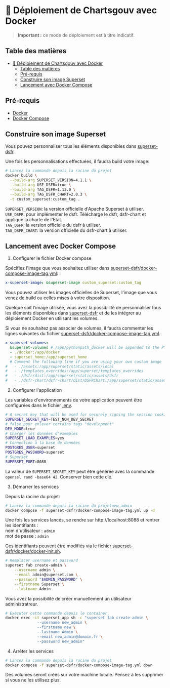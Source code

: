 # 🚀 Déploiement de Chartsgouv avec Docker

> **Important :** ce mode de déploiement est à titre indicatif.

## Table des matières
- [🚀 Déploiement de Chartsgouv avec Docker](#-déploiement-de-chartsgouv-avec-docker)
  - [Table des matières](#table-des-matières)
  - [Pré-requis](#pré-requis)
  - [Construire son image Superset](#construire-son-image-superset)
  - [Lancement avec Docker Compose](#lancement-avec-docker-compose)

## Pré-requis

- [Docker](https://docs.docker.com/get-docker/)
- [Docker Compose](https://docs.docker.com/compose/install/)

## Construire son image Superset

Vous pouvez personnaliser tous les éléments disponibles dans [superset-dsfr](../../../superset-dsfr/).

Une fois les personnalisations effectuées, il faudra build votre image:
```bash
# Lancez la commande depuis la racine du projet
docker build \
  --build-arg SUPERSET_VERSION=4.1.1 \
  --build-arg USE_DSFR=true \
  --build-arg TAG_DSFR=1.13.0 \
  --build-arg TAG_DSFR_CHART=2.0.3 \
  -t custom_superset:custom_tag .
```
`SUPERSET_VERSION`: la version officielle d'Apache Superset à utiliser.  
`USE_DSFR`: pour implémenter le dsfr. Télécharge le dsfr, dsfr-chart et applique la charte de l'Etat.  
`TAG_DSFR`: la version officielle du dsfr à utiliser.  
`TAG_DSFR_CHART`: la version officielle du dsfr-chart à utiliser.

## Lancement avec Docker Compose

1. Configurer le fichier Docker compose

Spécifiez l'image que vous souhaitez utiliser dans [superset-dsfr/docker-compose-image-tag.yml](../../../superset-dsfr/docker-compose-image-tag.yml#L24): :
```yaml
x-superset-image: &superset-image custom_superset:custom_tag
```

Vous pouvez utiliser les images officielles de Superset, l'image que vous venez de build ou celles mises à votre disposition.

Quelque soit l'image utilisée, vous avez la possibilité de personnaliser tous les éléments disponibles dans [superset-dsfr](../../../superset-dsfr/) et de les intégrer au déploiement Docker en utilisant les volumes.  

Si vous ne souhaitez pas associer de volumes, il faudra commenter les lignes suivantes du fichier [superset-dsfr/docker-compose-image-tag.yml](../../../superset-dsfr/docker-compose-image-tag.yml#L29).

```yaml
x-superset-volumes:
  &superset-volumes # /app/pythonpath_docker will be appended to the PYTHONPATH in the final container
  - ./docker:/app/docker
  - superset_home:/app/superset_home
  # Comment the following line if you are using your own custom image
#   - ./assets:/app/superset/static/assets/local
#   - ./templates_overrides:/app/superset/templates_overrides
#   - ./dsfr/dist:/app/superset/static/assets/dsfr
#   - ./dsfr-chart/dsfr-chart/dist/DSFRChart:/app/superset/static/assets/dsfr-chart
```

2. Configurer l'application  

Les variables d'environnements de votre application peuvent être configurées dans le fichier [.env](../../../superset-dsfr/docker/.env).  
```bash
# A secret key that will be used for securely signing the session cookie and can be used for any other security related needs by extensions or your application
SUPERSET_SECRET_KEY=TEST_NON_DEV_SECRET
# false pour enlever certains tags "development"
DEV_MODE=true
# Charger les données d'exemples
SUPERSET_LOAD_EXAMPLES=yes
# Connection à la base de données
POSTGRES_USER=superset
POSTGRES_PASSWORD=superset
# Superset
SUPERSET_PORT=8088
```
La valeur de `SUPERSET_SECRET_KEY` peut être générée avec la commande `openssl rand -base64 42`. Conserver bien cette clé.

3. Démarrer les services

Depuis la racine du projet:
```bash
# Lancez la commande depuis la racine du projetnew_admin
docker compose -f superset-dsfr/docker-compose-image-tag.yml up -d
```
Une fois les services lancés, se rendre sur http://localhost:8088 et rentrer les identifiants :  
nom d'utilisateur : `admin`  
mot de passe : `admin`  

Ces identifiants peuvent être modifiés via le fichier [superset-dsfr/docker/docker-init.sh](../../../superset-dsfr/docker/docker-init.sh#56).

```bash
# Remplacer username et password
superset fab create-admin \
    --username admin \
    --email admin@superset.com \
    --password "$ADMIN_PASSWORD" \
    --firstname Superset \
    --lastname Admin
```

Vous avez la possibilité de créer manuellement un utilisateur administratreur.
```bash
# Exécuter cette commande depuis le container.
docker exec -it superset_app sh -c "superset fab create-admin \
              --username new_admin \
              --firstname new \
              --lastname Admin \
              --email new_admin@domain.fr \
              --password new_admin"
```

4. Arrêter les services
```bash
# Lancez la commande depuis la racine du projet
docker compose -f superset-dsfr/docker-compose-image-tag.yml down
```
Des volumes seront créés sur votre machine locale. Pensez à les supprimer si vous ne les utilisez plus.
